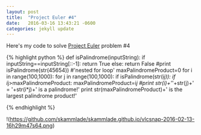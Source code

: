 ```yaml
---
layout: post
title:  "Project Euler #4"
date:   2016-03-16 13:43:21 -0600
categories: jekyll update
---
```

Here's my code to solve [Project Euler][Project-Euler] problem #4

{% highlight python %}
def isPalindrome(inputString):
	if inputString==inputString[::-1]:
		return True
	else:
		return False
#print isPalindrome(str(45654))
#'nested for loop'
maxPalindromeProduct=0
for i in range(100,1000):
	for j in range(100,1000):
		if isPalindrome(str(i*j)):
			if i*j>maxPalindromeProduct:
				maxPalindromeProduct=i*j
			#print str(i)+'*'+str(j)+' = '+str(i*j)+' is a palindrome!'
print str(maxPalindromeProduct)+' is the largest palindrome product!'

{% endhighlight %}

[Project-Euler]: https://projecteuler.net/

!(https://github.com/skammlade/skammlade.github.io/vlcsnap-2016-02-13-16h29m47s64.png)